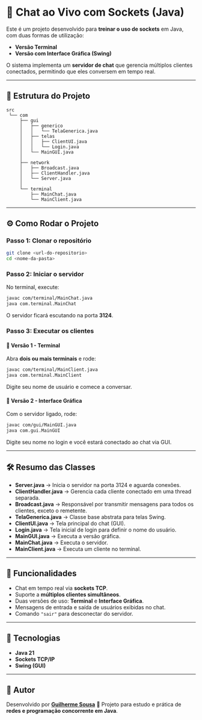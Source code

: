 # 💬 Chat ao Vivo com Sockets (Java)

Este é um projeto desenvolvido para **treinar o uso de sockets** em Java, com duas formas de utilização:  
- **Versão Terminal**  
- **Versão com Interface Gráfica (Swing)**  

O sistema implementa um **servidor de chat** que gerencia múltiplos clientes conectados, permitindo que eles conversem em tempo real.  

---

## 📂 Estrutura do Projeto

```
src
 └── com
     ├── gui
     │   ├── generico
     │   │   └── TelaGenerica.java
     │   ├── telas
     │   │   ├── ClientUI.java
     │   │   └── Login.java
     │   └── MainGUI.java
     │
     ├── network
     │   ├── Broadcast.java
     │   ├── ClientHandler.java
     │   └── Server.java
     │
     └── terminal
         ├── MainChat.java
         └── MainClient.java
```

---

## ⚙️ Como Rodar o Projeto

### Passo 1: Clonar o repositório
```bash
git clone <url-do-repositorio>
cd <nome-da-pasta>
```

### Passo 2: Iniciar o servidor
No terminal, execute:
```bash
javac com/terminal/MainChat.java
java com.terminal.MainChat
```
O servidor ficará escutando na porta **3124**.

### Passo 3: Executar os clientes

#### 🔹 Versão 1 - Terminal
Abra **dois ou mais terminais** e rode:
```bash
javac com/terminal/MainClient.java
java com.terminal.MainClient
```
Digite seu nome de usuário e comece a conversar.

#### 🔹 Versão 2 - Interface Gráfica
Com o servidor ligado, rode:
```bash
javac com/gui/MainGUI.java
java com.gui.MainGUI
```
Digite seu nome no login e você estará conectado ao chat via GUI.

---

## 🛠️ Resumo das Classes

- **Server.java** → Inicia o servidor na porta 3124 e aguarda conexões.  
- **ClientHandler.java** → Gerencia cada cliente conectado em uma thread separada.  
- **Broadcast.java** → Responsável por transmitir mensagens para todos os clientes, exceto o remetente.  
- **TelaGenerica.java** → Classe base abstrata para telas Swing.  
- **ClientUI.java** → Tela principal do chat (GUI).  
- **Login.java** → Tela inicial de login para definir o nome do usuário.  
- **MainGUI.java** → Executa a versão gráfica.  
- **MainChat.java** → Executa o servidor.  
- **MainClient.java** → Executa um cliente no terminal.  

---

## 🎯 Funcionalidades
- Chat em tempo real via **sockets TCP**.  
- Suporte a **múltiplos clientes simultâneos**.  
- Duas versões de uso: **Terminal** e **Interface Gráfica**.  
- Mensagens de entrada e saída de usuários exibidas no chat.  
- Comando `"sair"` para desconectar do servidor.  

---

## 🚀 Tecnologias
- **Java 21**  
- **Sockets TCP/IP**  
- **Swing (GUI)**  

---

## 👤 Autor
Desenvolvido por [**Guilherme Sousa**](https://github.com/ZcvGuilherme) 
📌 Projeto para estudo e prática de **redes e programação concorrente em Java**.  
